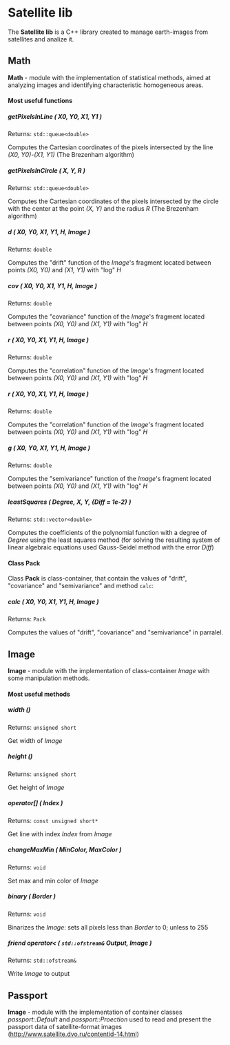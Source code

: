 # Satellite lib

The **Satellite lib** is a C++ library created to manage earth-images from satellites and analize it.

## Math

**Math** - module with the implementation of statistical methods, aimed at analyzing images and identifying characteristic homogeneous areas.

#### Most useful functions

##### getPixelsInLine ( X0, Y0, X1, Y1 )

Returns: ``std::queue<double>``

Computes the Cartesian coordinates of the pixels intersected by the line *(X0, Y0)*-*(X1, Y1)* (The Brezenham algorithm)

##### getPixelsInCircle ( X, Y, R )

Returns: ``std::queue<double>``

Computes the Cartesian coordinates of the pixels intersected by the circle with the center at the point *(X, Y)* and the radius *R* (The Brezenham algorithm)

##### d ( X0, Y0, X1, Y1, H, Image )

Returns: ``double``

Computes the "drift" function of the *Image*'s fragment located between points *(X0, Y0)* and *(X1, Y1)* with "log" *H*

##### cov ( X0, Y0, X1, Y1, H, Image )

Returns: ``double``

Computes the "covariance" function of the *Image*'s fragment located between points *(X0, Y0)* and *(X1, Y1)* with "log" *H*

##### r ( X0, Y0, X1, Y1, H, Image )

Returns: ``double``

Computes the "correlation" function of the *Image*'s fragment located between points *(X0, Y0)* and *(X1, Y1)* with "log" *H*

##### r ( X0, Y0, X1, Y1, H, Image )

Returns: ``double``

Computes the "correlation" function of the *Image*'s fragment located between points *(X0, Y0)* and *(X1, Y1)* with "log" *H*

##### g ( X0, Y0, X1, Y1, H, Image )

Returns: ``double``

Computes the "semivariance" function of the *Image*'s fragment located between points *(X0, Y0)* and *(X1, Y1)* with "log" *H*

##### leastSquares ( Degree, X, Y, {Diff = 1e-2} )

Returns: ``std::vector<double>``

Computes the coefficients of the polynomial function with a degree of *Degree* using the least squares method (for solving the resulting system of linear algebraic equations used Gauss-Seidel method with the error *Diff*)

#### Class Pack

Class **Pack** is class-container, that contain the values of "drift", "covariance" and "semivariance" and method ``calc``:

##### calc ( X0, Y0, X1, Y1, H, Image )

Returns: ``Pack``

Computes the values of "drift", "covariance" and "semivariance" in parralel.

## Image

**Image** - module with the implementation of class-container *Image* with some manipulation methods.

#### Most useful methods

##### width ()

Returns: ``unsigned short``

Get width of *Image*

##### height ()

Returns: ``unsigned short``

Get height of *Image*

##### operator\[\] ( Index )

Returns: ``const unsigned short*``

Get line with index *Index* from *Image*

##### changeMaxMin ( MinColor, MaxColor )

Returns: ``void``

Set max and min color of *Image*

##### binary ( Border )

Returns: ``void``

Binarizes the *Image*: sets all pixels less than *Border* to 0; unless to 255

##### friend operator< ( ``std::ofstream&`` Output, Image )

Returns: ``std::ofstream&``

Write *Image* to output

## Passport

**Image** - module with the implementation of container classes *passport::Default* and *passport::Proection* used to read and present the passport data of satellite-format images (http://www.satellite.dvo.ru/contentid-14.html)
